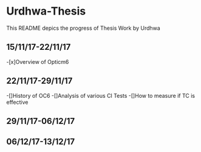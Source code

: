 # Urdhwa-Thesis
This README depics the progress of Thesis Work by Urdhwa
## 15/11/17-22/11/17
-[x]Overview of Opticm6
## 22/11/17-29/11/17
-[]History of OC6
-[]Analysis of various CI Tests
-[]How to measure if TC is effective
## 29/11/17-06/12/17
## 06/12/17-13/12/17
